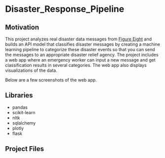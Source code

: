 # Disaster_Response_Pipeline
## Motivation
This project analyzes real disaster data messages from [Figure Eight](https://appen.com/) and builds an API model that classifies disaster messages by creating a machine learning pipeline to categorize these disaster events so that you can send the messages to an appropriate disaster relief agency.
The project includes a web app where an emergency worker can input a new message and get classification results in several categories. The web app also displays visualizations of the data.

Below are a few screenshots of the web app.



## Libraries
- pandas
- scikit-learn
- nltk
- sqlalchemy
- plotly
- flask

## Project Files


